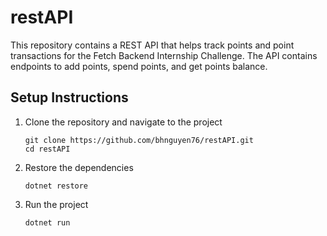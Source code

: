 # restAPI
This repository contains a REST API that helps track points and point transactions for the Fetch Backend Internship Challenge. The API contains endpoints to add points, spend points, and get points balance.
## Setup Instructions
1. Clone the repository and navigate to the project
   ```
   git clone https://github.com/bhnguyen76/restAPI.git
   cd restAPI
2. Restore the dependencies
   ```
   dotnet restore
3. Run the project
   ```
   dotnet run
